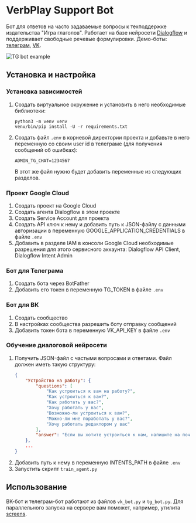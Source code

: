 # VerbPlay Support Bot

Бот для ответов на часто задаваемые вопросы к техподдержке издательства "Игра глаголов".
Работает на базе нейросети [Dialogflow](https://cloud.google.com/dialogflow/) и поддерживает свободные речевые формулировки.
Демо-боты: [телеграм](https://t.me/VerbPlaySupportBot), [VK](https://vk.com/im?sel=-218811805).

![TG bot example](https://dvmn.org/media/filer_public/7a/08/7a087983-bddd-40a3-b927-a43fb0d2f906/demo_tg_bot.gif)

## Установка и настройка

### Установка зависимостей
1. Создать виртуальное окружение и установить в него необходимые библиотеки:
   ```commandline
   python3 -m venv venv
   venv/bin/pip install -U -r requirements.txt 
   ```
1. Создать файл `.env` в корневой директории проекта и добавьте в него переменную со своим user id в телеграме (для получения сообщений об ошибках):
   ```commandline
   ADMIN_TG_CHAT=1234567
   ```
   В этот же файл нужно будет добавить переменные из следующих разделов.

### Проект Google Cloud
1. Создать проект на Google Cloud
1. Создать агента Dialogflow в этом проекте 
1. Создать Service Account для проекта
1. Создать API ключ к нему и добавить путь к JSON-файлу с данными авторизации
в переменную GOOGLE_APPLICATION_CREDENTIALS в файле `.env`
1. Добавить в разделе IAM в консоли Google Cloud необходимые разрешения для этого сервисного аккаунта: 
Dialogflow API Client, Dialogflow Intent Admin

### Бот для Телеграма
1. Создать бота через BotFather
2. Добавить его токен в переменную TG_TOKEN в файле `.env`

### Бот для ВК
1. Создать сообщество
2. В настройках сообщества разрешить боту отправку сообщений
3. Добавить токен бота в переменную VK_API_KEY в файле `.env`

### Обучение диалоговой нейросети
1. Получить JSON-файл с частыми вопросами и ответами. 
Файл должен иметь такую структуру:
   ```json
   {
       "Устройство на работу": {
           "questions": [
               "Как устроиться к вам на работу?",
               "Как устроиться к вам?",
               "Как работать у вас?",
               "Хочу работать у вас",
               "Возможно-ли устроиться к вам?",
               "Можно-ли мне поработать у вас?",
               "Хочу работать редактором у вас"
           ],
           "answer": "Если вы хотите устроиться к нам, напишите на почту game-of-verbs@gmail.com мини-эссе о себе и прикрепите ваше портфолио."
       },
       ...
   }
   ```
2. Добавить путь к нему в переменную INTENTS_PATH в файле `.env`
3. Запустить скрипт `train_agent.py`

## Использование
ВК-бот и телеграм-бот работают из файлов `vk_bot.py` и `tg_bot.py`.
Для параллельного запуска на сервере вам поможет, например, утилита 
[screens](https://github.com/python-telegram-bot/python-telegram-bot/wiki/Hosting-your-bot#start-your-bot).
